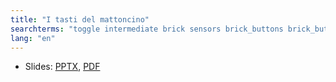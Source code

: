 ```yaml
---
title: "I tasti del mattoncino"
searchterms: "toggle intermediate brick sensors brick_buttons brick_buttons_as_sensors"
lang: "en"
---
```

 <ul>
 <li class="ng-binding">Slides:
 <a href="translations/en-us/intermediate/I tasti del mattoncino.pptx">PPTX</a>,
 <a href="translations/en-us/intermediate/I tasti del mattoncino.pdf">PDF</a>
 </li>
 </ul>
